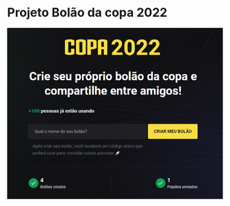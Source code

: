 # Projeto Bolão da copa 2022
<img src="https://github.com/LBS-luis/BolaoCopa2022/blob/main/web/src/assets/Bolao2022Home.png"/>
